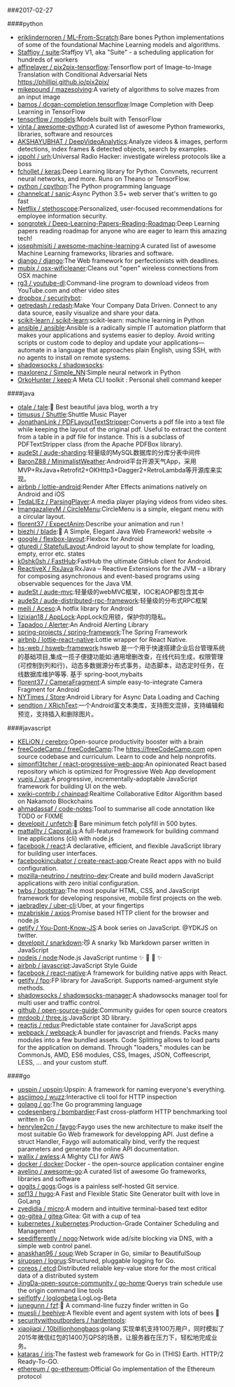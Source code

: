 ###2017-02-27

####python
* [eriklindernoren / ML-From-Scratch](https://github.com/eriklindernoren/ML-From-Scratch):Bare bones Python implementations of some of the foundational Machine Learning models and algorithms.
* [Staffjoy / suite](https://github.com/Staffjoy/suite):Staffjoy V1, aka "Suite" - a scheduling application for hundreds of workers
* [affinelayer / pix2pix-tensorflow](https://github.com/affinelayer/pix2pix-tensorflow):Tensorflow port of Image-to-Image Translation with Conditional Adversarial Nets https://phillipi.github.io/pix2pix/
* [mikepound / mazesolving](https://github.com/mikepound/mazesolving):A variety of algorithms to solve mazes from an input image
* [bamos / dcgan-completion.tensorflow](https://github.com/bamos/dcgan-completion.tensorflow):Image Completion with Deep Learning in TensorFlow
* [tensorflow / models](https://github.com/tensorflow/models):Models built with TensorFlow
* [vinta / awesome-python](https://github.com/vinta/awesome-python):A curated list of awesome Python frameworks, libraries, software and resources
* [AKSHAYUBHAT / DeepVideoAnalytics](https://github.com/AKSHAYUBHAT/DeepVideoAnalytics):Analyze videos & images, perform detections, index frames & detected objects, search by examples.
* [jopohl / urh](https://github.com/jopohl/urh):Universal Radio Hacker: investigate wireless protocols like a boss
* [fchollet / keras](https://github.com/fchollet/keras):Deep Learning library for Python. Convnets, recurrent neural networks, and more. Runs on Theano or TensorFlow.
* [python / cpython](https://github.com/python/cpython):The Python programming language
* [channelcat / sanic](https://github.com/channelcat/sanic):Async Python 3.5+ web server that's written to go fast
* [Netflix / stethoscope](https://github.com/Netflix/stethoscope):Personalized, user-focused recommendations for employee information security.
* [songrotek / Deep-Learning-Papers-Reading-Roadmap](https://github.com/songrotek/Deep-Learning-Papers-Reading-Roadmap):Deep Learning papers reading roadmap for anyone who are eager to learn this amazing tech!
* [josephmisiti / awesome-machine-learning](https://github.com/josephmisiti/awesome-machine-learning):A curated list of awesome Machine Learning frameworks, libraries and software.
* [django / django](https://github.com/django/django):The Web framework for perfectionists with deadlines.
* [mubix / osx-wificleaner](https://github.com/mubix/osx-wificleaner):Cleans out "open" wireless connections from OSX machine
* [rg3 / youtube-dl](https://github.com/rg3/youtube-dl):Command-line program to download videos from YouTube.com and other video sites
* [dropbox / securitybot](https://github.com/dropbox/securitybot):
* [getredash / redash](https://github.com/getredash/redash):Make Your Company Data Driven. Connect to any data source, easily visualize and share your data.
* [scikit-learn / scikit-learn](https://github.com/scikit-learn/scikit-learn):scikit-learn: machine learning in Python
* [ansible / ansible](https://github.com/ansible/ansible):Ansible is a radically simple IT automation platform that makes your applications and systems easier to deploy. Avoid writing scripts or custom code to deploy and update your applications— automate in a language that approaches plain English, using SSH, with no agents to install on remote systems.
* [shadowsocks / shadowsocks](https://github.com/shadowsocks/shadowsocks):
* [maxlorenz / Simple_NN](https://github.com/maxlorenz/Simple_NN):Simple neural network in Python
* [OrkoHunter / keep](https://github.com/OrkoHunter/keep):A Meta CLI toolkit : Personal shell command keeper

####java
* [otale / tale](https://github.com/otale/tale):🦄 Best beautiful java blog, worth a try
* [timusus / Shuttle](https://github.com/timusus/Shuttle):Shuttle Music Player
* [JonathanLink / PDFLayoutTextStripper](https://github.com/JonathanLink/PDFLayoutTextStripper):Converts a pdf file into a text file while keeping the layout of the original pdf. Useful to extract the content from a table in a pdf file for instance. This is a subclass of PDFTextStripper class (from the Apache PDFBox library).
* [audeSt / aude-sharding](https://github.com/audeSt/aude-sharding):轻量级的MySQL数据库的分库分表中间件
* [BaronZ88 / MinimalistWeather](https://github.com/BaronZ88/MinimalistWeather):Android平台开源天气App，采用MVP+RxJava+Retrofit2+OKHttp3+Dagger2+RetroLambda等开源库来实现。
* [airbnb / lottie-android](https://github.com/airbnb/lottie-android):Render After Effects animations natively on Android and iOS
* [TedaLIEz / ParsingPlayer](https://github.com/TedaLIEz/ParsingPlayer):A media player playing videos from video sites.
* [ImangazalievM / CircleMenu](https://github.com/ImangazalievM/CircleMenu):CircleMenu is a simple, elegant menu with a circular layout.
* [florent37 / ExpectAnim](https://github.com/florent37/ExpectAnim):Describe your animation and run !
* [biezhi / blade](https://github.com/biezhi/blade):🚀 A Simple, Elegant Java Web Framework! website →
* [google / flexbox-layout](https://github.com/google/flexbox-layout):Flexbox for Android
* [gturedi / StatefulLayout](https://github.com/gturedi/StatefulLayout):Android layout to show template for loading, empty, error etc. states
* [k0shk0sh / FastHub](https://github.com/k0shk0sh/FastHub):FastHub the ultimate GitHub client for Android.
* [ReactiveX / RxJava](https://github.com/ReactiveX/RxJava):RxJava – Reactive Extensions for the JVM – a library for composing asynchronous and event-based programs using observable sequences for the Java VM.
* [audeSt / aude-mvc](https://github.com/audeSt/aude-mvc):轻量级的webMVC框架，IOC和AOP都包含其中
* [audeSt / aude-distributed-rpc-framework](https://github.com/audeSt/aude-distributed-rpc-framework):轻量级的分布式RPC框架
* [meili / Aceso](https://github.com/meili/Aceso):A hotfix library for Android
* [lizixian18 / AppLock](https://github.com/lizixian18/AppLock):AppLock应用锁，保护你的隐私。
* [Tapadoo / Alerter](https://github.com/Tapadoo/Alerter):An Android Alerting Library
* [spring-projects / spring-framework](https://github.com/spring-projects/spring-framework):The Spring Framework
* [airbnb / lottie-react-native](https://github.com/airbnb/lottie-react-native):Lottie wrapper for React Native.
* [hs-web / hsweb-framework](https://github.com/hs-web/hsweb-framework):hsweb 是一个用于快速搭建企业后台管理系统的基础项目,集成一揽子便捷功能如:通用增删改查，在线代码生成，权限管理(可控制到列和行)，动态多数据源分布式事务，动态脚本，动态定时任务，在线数据库维护等等. 基于 spring-boot,mybaits
* [florent37 / CameraFragment](https://github.com/florent37/CameraFragment):A simple easy-to-integrate Camera Fragment for Android
* [NYTimes / Store](https://github.com/NYTimes/Store):Android Library for Async Data Loading and Caching
* [sendtion / XRichText](https://github.com/sendtion/XRichText):一个Android富文本类库，支持图文混排，支持编辑和预览，支持插入和删除图片。

####javascript
* [KELiON / cerebro](https://github.com/KELiON/cerebro):Open-source productivity booster with a brain
* [freeCodeCamp / freeCodeCamp](https://github.com/freeCodeCamp/freeCodeCamp):The https://freeCodeCamp.com open source codebase and curriculum. Learn to code and help nonprofits.
* [simonfl3tcher / react-progressive-web-app](https://github.com/simonfl3tcher/react-progressive-web-app):An opinionated React based repository which is optimized for Progressive Web App development
* [vuejs / vue](https://github.com/vuejs/vue):A progressive, incrementally-adoptable JavaScript framework for building UI on the web.
* [xwiki-contrib / chainpad](https://github.com/xwiki-contrib/chainpad):Realtime Collaborative Editor Algorithm based on Nakamoto Blockchains
* [ahmadassaf / code-notes](https://github.com/ahmadassaf/code-notes):Tool to summarise all code annotation like TODO or FIXME
* [developit / unfetch](https://github.com/developit/unfetch):🐶 Bare minimum fetch polyfill in 500 bytes.
* [mattallty / Caporal.js](https://github.com/mattallty/Caporal.js):A full-featured framework for building command line applications (cli) with node.js
* [facebook / react](https://github.com/facebook/react):A declarative, efficient, and flexible JavaScript library for building user interfaces.
* [facebookincubator / create-react-app](https://github.com/facebookincubator/create-react-app):Create React apps with no build configuration.
* [mozilla-neutrino / neutrino-dev](https://github.com/mozilla-neutrino/neutrino-dev):Create and build modern JavaScript applications with zero initial configuration.
* [twbs / bootstrap](https://github.com/twbs/bootstrap):The most popular HTML, CSS, and JavaScript framework for developing responsive, mobile first projects on the web.
* [jaebradley / uber-cli](https://github.com/jaebradley/uber-cli):Uber, at your fingertips
* [mzabriskie / axios](https://github.com/mzabriskie/axios):Promise based HTTP client for the browser and node.js
* [getify / You-Dont-Know-JS](https://github.com/getify/You-Dont-Know-JS):A book series on JavaScript. @YDKJS on twitter.
* [developit / snarkdown](https://github.com/developit/snarkdown):😼 A snarky 1kb Markdown parser written in JavaScript
* [nodejs / node](https://github.com/nodejs/node):Node.js JavaScript runtime ✨ 🐢 🚀 ✨
* [airbnb / javascript](https://github.com/airbnb/javascript):JavaScript Style Guide
* [facebook / react-native](https://github.com/facebook/react-native):A framework for building native apps with React.
* [getify / fpo](https://github.com/getify/fpo):FP library for JavaScript. Supports named-argument style methods.
* [shadowsocks / shadowsocks-manager](https://github.com/shadowsocks/shadowsocks-manager):A shadowsocks manager tool for multi user and traffic control.
* [github / open-source-guide](https://github.com/github/open-source-guide):Community guides for open source creators
* [mrdoob / three.js](https://github.com/mrdoob/three.js):JavaScript 3D library.
* [reactjs / redux](https://github.com/reactjs/redux):Predictable state container for JavaScript apps
* [webpack / webpack](https://github.com/webpack/webpack):A bundler for javascript and friends. Packs many modules into a few bundled assets. Code Splitting allows to load parts for the application on demand. Through "loaders," modules can be CommonJs, AMD, ES6 modules, CSS, Images, JSON, Coffeescript, LESS, ... and your custom stuff.

####go
* [upspin / upspin](https://github.com/upspin/upspin):Upspin: A framework for naming everyone's everything.
* [asciimoo / wuzz](https://github.com/asciimoo/wuzz):Interactive cli tool for HTTP inspection
* [golang / go](https://github.com/golang/go):The Go programming language
* [codesenberg / bombardier](https://github.com/codesenberg/bombardier):Fast cross-platform HTTP benchmarking tool written in Go
* [henrylee2cn / faygo](https://github.com/henrylee2cn/faygo):Faygo uses the new architecture to make itself the most suitable Go Web framework for developping API. Just define a struct Handler, Faygo will automatically bind, verify the request parameters and generate the online API documentation.
* [wallix / awless](https://github.com/wallix/awless):A Mighty CLI for AWS
* [docker / docker](https://github.com/docker/docker):Docker - the open-source application container engine
* [avelino / awesome-go](https://github.com/avelino/awesome-go):A curated list of awesome Go frameworks, libraries and software
* [gogits / gogs](https://github.com/gogits/gogs):Gogs is a painless self-hosted Git service.
* [spf13 / hugo](https://github.com/spf13/hugo):A Fast and Flexible Static Site Generator built with love in GoLang
* [zyedidia / micro](https://github.com/zyedidia/micro):A modern and intuitive terminal-based text editor
* [go-gitea / gitea](https://github.com/go-gitea/gitea):Gitea: Git with a cup of tea
* [kubernetes / kubernetes](https://github.com/kubernetes/kubernetes):Production-Grade Container Scheduling and Management
* [seedifferently / nogo](https://github.com/seedifferently/nogo):Network wide ad/site blocking via DNS, with a simple web control panel.
* [anaskhan96 / soup](https://github.com/anaskhan96/soup):Web Scraper in Go, similar to BeautifulSoup
* [sirupsen / logrus](https://github.com/sirupsen/logrus):Structured, pluggable logging for Go.
* [coreos / etcd](https://github.com/coreos/etcd):Distributed reliable key-value store for the most critical data of a distributed system
* [JingDa-open-source-community / go-home](https://github.com/JingDa-open-source-community/go-home):Querys train schedule use the origin command line tools
* [seiflotfy / loglogbeta](https://github.com/seiflotfy/loglogbeta):LogLog-Beta
* [junegunn / fzf](https://github.com/junegunn/fzf):🌸 A command-line fuzzy finder written in Go
* [muesli / beehive](https://github.com/muesli/beehive):A flexible event and agent system with lots of bees 🐝
* [securitywithoutborders / hardentools](https://github.com/securitywithoutborders/hardentools):
* [xiaojiaqi / 10billionhongbaos](https://github.com/xiaojiaqi/10billionhongbaos):golang 实现单机支持100万用户，同时模拟了2015年微信红包的1400万QPS的场景，让服务器在压力下，轻松地完成业务。
* [kataras / iris](https://github.com/kataras/iris):The fastest web framework for Go in (THIS) Earth. HTTP/2 Ready-To-GO.
* [ethereum / go-ethereum](https://github.com/ethereum/go-ethereum):Official Go implementation of the Ethereum protocol
